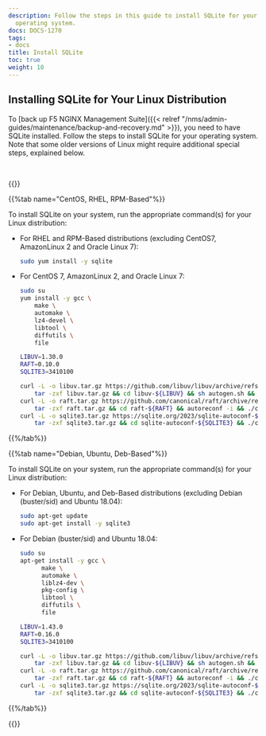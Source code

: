 ```yaml
---
description: Follow the steps in this guide to install SQLite for your specific Linux
  operating system.
docs: DOCS-1270
tags:
- docs
title: Install SQLite
toc: true
weight: 10
---
```


## Installing SQLite for Your Linux Distribution

To [back up F5 NGINX Management Suite]({{< relref "/nms/admin-guides/maintenance/backup-and-recovery.md" >}}), you need to have SQLite installed. Follow the steps to install SQLite for your operating system. Note that some older versions of Linux might require additional special steps, explained below.

<br>

{{<tabs name="sqlite-installation">}}

{{%tab name="CentOS, RHEL, RPM-Based"%}}

To install SQLite on your system, run the appropriate command(s) for your Linux distribution:

- For RHEL and RPM-Based distributions (excluding CentOS7, AmazonLinux 2 and Oracle Linux 7):

    ```bash
    sudo yum install -y sqlite
    ```

- For CentOS 7, AmazonLinux 2, and Oracle Linux 7:

    ```bash
    sudo su
    yum install -y gcc \
        make \
        automake \
        lz4-devel \
        libtool \
        diffutils \
        file

    LIBUV=1.30.0
    RAFT=0.10.0
    SQLITE3=3410100

    curl -L -o libuv.tar.gz https://github.com/libuv/libuv/archive/refs/tags/v${LIBUV}.tar.gz && \
        tar -zxf libuv.tar.gz && cd libuv-${LIBUV} && sh autogen.sh && ./configure --prefix=/usr --enable-shared=no && make && make install && cd .. && rm -rf libuv.tar.gz libuv-${LIBUV}
    curl -L -o raft.tar.gz https://github.com/canonical/raft/archive/refs/tags/v${RAFT}.tar.gz && \
        tar -zxf raft.tar.gz && cd raft-${RAFT} && autoreconf -i && ./configure --disable-lz4 --prefix=/usr --enable-shared=no && make && make install && cd .. && rm -rf raft.tar.gz raft-${RAFT}
    curl -L -o sqlite3.tar.gz https://sqlite.org/2023/sqlite-autoconf-${SQLITE3}.tar.gz && \
        tar -zxf sqlite3.tar.gz && cd sqlite-autoconf-${SQLITE3} && ./configure --prefix=/usr --enable-shared=no && make && make install && cd .. && rm -rf sqlite3.tar.gz sqlite-autoconf-${SQLITE3}
    ```

{{%/tab%}}

{{%tab name="Debian, Ubuntu, Deb-Based"%}}

To install SQLite on your system, run the appropriate command(s) for your Linux distribution:


- For Debian, Ubuntu, and Deb-Based distributions (excluding Debian (buster/sid) and Ubuntu 18.04):

    ```bash
    sudo apt-get update
    sudo apt-get install -y sqlite3
    ```

- For Debian (buster/sid) and Ubuntu 18.04:

    ```bash
    sudo su
    apt-get install -y gcc \
          make \
          automake \
          liblz4-dev \
          pkg-config \
          libtool \
          diffutils \
          file

    LIBUV=1.43.0
    RAFT=0.16.0
    SQLITE3=3410100

    curl -L -o libuv.tar.gz https://github.com/libuv/libuv/archive/refs/tags/v${LIBUV}.tar.gz && \
        tar -zxf libuv.tar.gz && cd libuv-${LIBUV} && sh autogen.sh && ./configure --prefix=/usr --enable-shared=no && make && make install && cd .. && rm -rf libuv.tar.gz libuv-${LIBUV}
    curl -L -o raft.tar.gz https://github.com/canonical/raft/archive/refs/tags/v${RAFT}.tar.gz && \
        tar -zxf raft.tar.gz && cd raft-${RAFT} && autoreconf -i && ./configure --disable-lz4 --prefix=/usr --enable-shared=no && make && make install && cd .. && rm -rf raft.tar.gz raft-${RAFT}
    curl -L -o sqlite3.tar.gz https://sqlite.org/2023/sqlite-autoconf-${SQLITE3}.tar.gz && \
        tar -zxf sqlite3.tar.gz && cd sqlite-autoconf-${SQLITE3} && ./configure --prefix=/usr --enable-shared=no && make && make install && cd .. && rm -rf sqlite3.tar.gz sqlite-autoconf-${SQLITE3}
    ```


{{%/tab%}}

{{</tabs>}}




